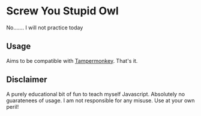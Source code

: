 # Screw You Stupid Owl

No....... I will not practice today

## Usage

Aims to be compatible with [Tampermonkey](https://www.tampermonkey.net/). That's it.

## Disclaimer

A purely educational bit of fun to teach myself Javascript. Absolutely no guaratenees of usage. I am not responsible for any misuse. Use at your own peril!